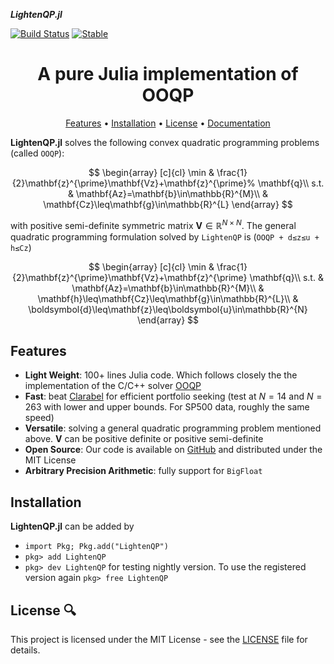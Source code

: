 ___LightenQP.jl___


[![Build Status](https://github.com/PharosAbad/LightenQP.jl/actions/workflows/CI.yml/badge.svg?branch=main)](https://github.com/PharosAbad/LightenQP.jl/actions/workflows/CI.yml?query=branch%3Amain)
[![Stable](https://img.shields.io/badge/docs-stable-blue.svg)](https://github.com/PharosAbad/LightenQP.jl/wiki)

<h1 align="center" margin=0px>
  A pure Julia implementation of OOQP
</h1>

<p align="center">
  <a href="#features">Features</a> •
  <a href="#installation">Installation</a> •
  <a href="#license-">License</a> •
  <a href="https://github.com/PharosAbad/LightenQP.jl/wiki">Documentation</a>
</p>

**LightenQP.jl** solves the following convex quadratic programming problems (called `OOQP`):

$$
\begin{array}
[c]{cl}
\min & \frac{1}{2}\mathbf{z}^{\prime}\mathbf{Vz}+\mathbf{z}^{\prime}%
\mathbf{q}\\
s.t. & \mathbf{Az}=\mathbf{b}\in\mathbb{R}^{M}\\
& \mathbf{Cz}\leq\mathbf{g}\in\mathbb{R}^{L}
\end{array}
$$

with positive semi-definite symmetric matrix $\mathbf{V}\in\mathbb{R}^{N\times N}$. The general quadratic programming formulation solved by `LightenQP` is (`OOQP + d≤z≤u + h≤Cz`)

$$
\begin{array}
[c]{cl}
\min & \frac{1}{2}\mathbf{z}^{\prime}\mathbf{Vz}+\mathbf{z}^{\prime}
\mathbf{q}\\
s.t. & \mathbf{Az}=\mathbf{b}\in\mathbb{R}^{M}\\
& \mathbf{h}\leq\mathbf{Cz}\leq\mathbf{g}\in\mathbb{R}^{L}\\
& \boldsymbol{d}\leq\mathbf{z}\leq\boldsymbol{u}\in\mathbb{R}^{N}
\end{array}
$$

## Features

* __Light Weight__: 100+ lines Julia code. Which follows closely the the implementation of the C/C++ solver [OOQP](https://github.com/emgertz/OOQP)
* __Fast__: beat [Clarabel](https://github.com/oxfordcontrol/Clarabel.jl) for efficient portfolio seeking (test at $N = 14$ and $N = 263$ with lower and upper bounds. For SP500 data, roughly the same speed)
* __Versatile__: solving a general quadratic programming problem mentioned above. $\mathbf{V}$ can be positive definite or positive semi-definite
* __Open Source__: Our code is available on [GitHub](https://github.com/PharosAbad/LightenQP.jl) and distributed under the MIT License
* __Arbitrary Precision Arithmetic__: fully support for `BigFloat`


## Installation
__LightenQP.jl__ can be added by

- `import Pkg; Pkg.add("LightenQP")`
- `pkg> add LightenQP`
- `pkg> dev LightenQP` for testing nightly version. To use the registered version again `pkg> free LightenQP`

## License 🔍
This project is licensed under the MIT License - see the [LICENSE](LICENSE) file for details.

